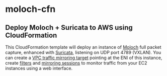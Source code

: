 # moloch-cfn
Deploy Moloch + Suricata to AWS using CloudFormation
----------------------------------------------------
This CloudFormation template will deploy an instance of [Moloch](https://molo.ch) full packet capture, enhanced with [Suricata](https://suricata-ids.org/), listening on UDP port 4789 (VXLAN).
You can create a [VPC traffic mirroring target](https://docs.aws.amazon.com/vpc/latest/mirroring/traffic-mirroring-target.html) pointing at the ENI of this instance, create [filters](https://docs.aws.amazon.com/vpc/latest/mirroring/traffic-mirroring-filter.html) and [mirroring sessions](https://docs.aws.amazon.com/vpc/latest/mirroring/traffic-mirroring-session.html) to monitor traffic from your EC2 instances using a web interface.
